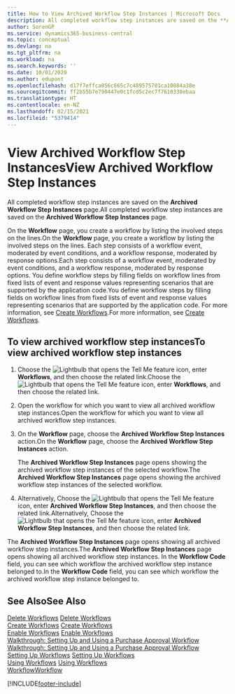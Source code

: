 ```yaml
---
title: How to View Archived Workflow Step Instances | Microsoft Docs
description: All completed workflow step instances are saved on the **Archived Workflow Step Instances** page.
author: SorenGP
ms.service: dynamics365-business-central
ms.topic: conceptual
ms.devlang: na
ms.tgt_pltfrm: na
ms.workload: na
ms.search.keywords: ''
ms.date: 10/01/2020
ms.author: edupont
ms.openlocfilehash: d17f7effca056c665c7c489575701ca10884a38e
ms.sourcegitcommit: ff2b55b7e790447e0c1fcd5c2ec7f7610338ebaa
ms.translationtype: HT
ms.contentlocale: en-NZ
ms.lasthandoff: 02/15/2021
ms.locfileid: "5379414"
---
```

# <a name="view-archived-workflow-step-instances"></a><span data-ttu-id="b8779-103">View Archived Workflow Step Instances</span><span class="sxs-lookup"><span data-stu-id="b8779-103">View Archived Workflow Step Instances</span></span>
<span data-ttu-id="b8779-104">All completed workflow step instances are saved on the **Archived Workflow Step Instances** page.</span><span class="sxs-lookup"><span data-stu-id="b8779-104">All completed workflow step instances are saved on the **Archived Workflow Step Instances** page.</span></span>  

 <span data-ttu-id="b8779-105">On the **Workflow** page, you create a workflow by listing the involved steps on the lines.</span><span class="sxs-lookup"><span data-stu-id="b8779-105">On the **Workflow** page, you create a workflow by listing the involved steps on the lines.</span></span> <span data-ttu-id="b8779-106">Each step consists of a workflow event, moderated by event conditions, and a workflow response, moderated by response options.</span><span class="sxs-lookup"><span data-stu-id="b8779-106">Each step consists of a workflow event, moderated by event conditions, and a workflow response, moderated by response options.</span></span> <span data-ttu-id="b8779-107">You define workflow steps by filling fields on workflow lines from fixed lists of event and response values representing scenarios that are supported by the application code.</span><span class="sxs-lookup"><span data-stu-id="b8779-107">You define workflow steps by filling fields on workflow lines from fixed lists of event and response values representing scenarios that are supported by the application code.</span></span> <span data-ttu-id="b8779-108">For more information, see [Create Workflows](across-how-to-create-workflows.md).</span><span class="sxs-lookup"><span data-stu-id="b8779-108">For more information, see [Create Workflows](across-how-to-create-workflows.md).</span></span>  

## <a name="to-view-archived-workflow-step-instances"></a><span data-ttu-id="b8779-109">To view archived workflow step instances</span><span class="sxs-lookup"><span data-stu-id="b8779-109">To view archived workflow step instances</span></span>  
1.  <span data-ttu-id="b8779-110">Choose the ![Lightbulb that opens the Tell Me feature](media/ui-search/search_small.png "Tell me what you want to do") icon, enter **Workflows**, and then choose the related link.</span><span class="sxs-lookup"><span data-stu-id="b8779-110">Choose the ![Lightbulb that opens the Tell Me feature](media/ui-search/search_small.png "Tell me what you want to do") icon, enter **Workflows**, and then choose the related link.</span></span>  
2.  <span data-ttu-id="b8779-111">Open the workflow for which you want to view all archived workflow step instances.</span><span class="sxs-lookup"><span data-stu-id="b8779-111">Open the workflow for which you want to view all archived workflow step instances.</span></span>  
3.  <span data-ttu-id="b8779-112">On the **Workflow** page, choose the **Archived Workflow Step Instances** action.</span><span class="sxs-lookup"><span data-stu-id="b8779-112">On the **Workflow** page, choose the **Archived Workflow Step Instances** action.</span></span>  

    <span data-ttu-id="b8779-113">The **Archived Workflow Step Instances** page opens showing the archived workflow step instances of the selected workflow.</span><span class="sxs-lookup"><span data-stu-id="b8779-113">The **Archived Workflow Step Instances** page opens showing the archived workflow step instances of the selected workflow.</span></span>  
4.  <span data-ttu-id="b8779-114">Alternatively, Choose the ![Lightbulb that opens the Tell Me feature](media/ui-search/search_small.png "Tell me what you want to do") icon, enter **Archived Workflow Step Instances**, and then choose the related link.</span><span class="sxs-lookup"><span data-stu-id="b8779-114">Alternatively, Choose the ![Lightbulb that opens the Tell Me feature](media/ui-search/search_small.png "Tell me what you want to do") icon, enter **Archived Workflow Step Instances**, and then choose the related link.</span></span>  

<span data-ttu-id="b8779-115">The **Archived Workflow Step Instances** page opens showing all archived workflow step instances.</span><span class="sxs-lookup"><span data-stu-id="b8779-115">The **Archived Workflow Step Instances** page opens showing all archived workflow step instances.</span></span> <span data-ttu-id="b8779-116">In the **Workflow Code** field, you can see which workflow the archived workflow step instance belonged to.</span><span class="sxs-lookup"><span data-stu-id="b8779-116">In the **Workflow Code** field, you can see which workflow the archived workflow step instance belonged to.</span></span>  

## <a name="see-also"></a><span data-ttu-id="b8779-117">See Also</span><span class="sxs-lookup"><span data-stu-id="b8779-117">See Also</span></span>  
 <span data-ttu-id="b8779-118">[Delete Workflows](across-how-to-delete-workflows.md) </span><span class="sxs-lookup"><span data-stu-id="b8779-118">[Delete Workflows](across-how-to-delete-workflows.md) </span></span>  
 <span data-ttu-id="b8779-119">[Create Workflows](across-how-to-create-workflows.md) </span><span class="sxs-lookup"><span data-stu-id="b8779-119">[Create Workflows](across-how-to-create-workflows.md) </span></span>  
 <span data-ttu-id="b8779-120">[Enable Workflows](across-how-to-enable-workflows.md) </span><span class="sxs-lookup"><span data-stu-id="b8779-120">[Enable Workflows](across-how-to-enable-workflows.md) </span></span>  
 <span data-ttu-id="b8779-121">[Walkthrough: Setting Up and Using a Purchase Approval Workflow](walkthrough-setting-up-and-using-a-purchase-approval-workflow.md) </span><span class="sxs-lookup"><span data-stu-id="b8779-121">[Walkthrough: Setting Up and Using a Purchase Approval Workflow](walkthrough-setting-up-and-using-a-purchase-approval-workflow.md) </span></span>  
 <span data-ttu-id="b8779-122">[Setting Up Workflows](across-set-up-workflows.md) </span><span class="sxs-lookup"><span data-stu-id="b8779-122">[Setting Up Workflows](across-set-up-workflows.md) </span></span>  
 <span data-ttu-id="b8779-123">[Using Workflows](across-use-workflows.md) </span><span class="sxs-lookup"><span data-stu-id="b8779-123">[Using Workflows](across-use-workflows.md) </span></span>  
 [<span data-ttu-id="b8779-124">Workflow</span><span class="sxs-lookup"><span data-stu-id="b8779-124">Workflow</span></span>](across-workflow.md)


[!INCLUDE[footer-include](includes/footer-banner.md)]